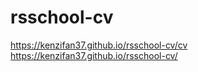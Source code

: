 # rsschool-cv
https://kenzifan37.github.io/rsschool-cv/cv
https://kenzifan37.github.io/rsschool-cv/
